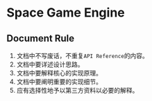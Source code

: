 ﻿# Space Game Engine
## Document Rule
1. 文档中不写废话，不重复`API Reference`的内容。
2. 文档中要详述设计思路。
3. 文档中要解释核心的实现原理。
4. 文档中要阐明重要的实现细节。
5. 应有选择性地予以第三方资料以必要的解释。